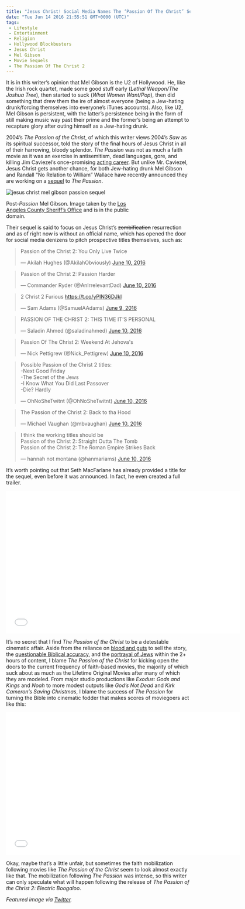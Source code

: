 ```yaml
---
title: "Jesus Christ! Social Media Names The ‘Passion Of The Christ’ Sequel (VIDEO)"
date: "Tue Jun 14 2016 21:55:51 GMT+0000 (UTC)"
tags: 
 - Lifestyle
 - Entertainment
 - Religion
 - Hollywood Blockbusters
 - Jesus Christ
 - Mel Gibson
 - Movie Sequels
 - The Passion Of The Christ 2
---
```

<p><!--OffDef--></p><p>It is in this writer&#x2019;s opinion that Mel Gibson is the U2 of Hollywood. He, like the Irish rock quartet, made some good stuff early (<em>Lethal Weapon/The Joshua Tree</em>), then started to suck (<em>What Women Want/Pop</em>), then did something that drew them the ire of almost everyone (being a Jew-hating drunk/forcing themselves into everyone&#x2019;s iTunes accounts). Also, like U2, Mel Gibson is persistent, with the latter&#x2019;s persistence being in the form of still making music way past their prime and the former&#x2019;s being an attempt to recapture glory after outing himself as a Jew-hating drunk.</p><p><!--Ads1--></p><p>2004&#x2019;s&#xA0;<em>The Passion of the Christ</em>,&#xA0;of which this writer views 2004&#x2019;s&#xA0;<em>Saw&#xA0;</em>as its spiritual successor, told the story of the final hours of Jesus Christ in all of their harrowing, bloody splendor.&#xA0;<em>The Passion&#xA0;</em>was not as much a faith movie as it was an exercise in antisemitism, dead languages, gore, and killing Jim Caviezel&#x2019;s once-promising <a href="https://www.theguardian.com/film/2011/may/03/jim-caviezel-passion-of-the-christ" onclick="__gaTracker(&apos;send&apos;, &apos;event&apos;, &apos;outbound-article&apos;, &apos;https://www.theguardian.com/film/2011/may/03/jim-caviezel-passion-of-the-christ&apos;, &apos;acting career&apos;);">acting career</a>. But unlike Mr. Caviezel, Jesus Christ gets another chance, for both Jew-hating drunk Mel Gibson and Randall &#x201C;No Relation to William&#x201D; Wallace have recently announced they are working on a <a href="http://www.nydailynews.com/entertainment/movies/mel-gibson-working-passion-christ-sequel-article-1.2667969" onclick="__gaTracker(&apos;send&apos;, &apos;event&apos;, &apos;outbound-article&apos;, &apos;http://www.nydailynews.com/entertainment/movies/mel-gibson-working-passion-christ-sequel-article-1.2667969&apos;, &apos;sequel&apos;);">sequel</a> to&#xA0;<em>The Passion</em>.</p><div id="attachment_137205" style="width: 360px" class="wp-caption aligncenter"><img class="size-medium wp-image-137205" src="//i1.wp.com/cdn.liberalamerica.org/wp-content/uploads/2016/06/Mel_Gibson_taken_July-28-2006-350x435.jpg?resize=350%2C435" alt="jesus christ mel gibson passion sequel" srcset="//cdn.liberalamerica.org/wp-content/uploads/2016/06/Mel_Gibson_taken_July-28-2006.jpg 350w, //cdn.liberalamerica.org/wp-content/uploads/2016/06/Mel_Gibson_taken_July-28-2006.jpg 64w, //cdn.liberalamerica.org/wp-content/uploads/2016/06/Mel_Gibson_taken_July-28-2006.jpg 450w" sizes="(max-width: 350px) 100vw, 350px" data-recalc-dims="1">
<p class="wp-caption-text">Post-<em>Passion</em> Mel Gibson. Image taken by the <a href="https://commons.wikimedia.org/wiki/File:Mel_Gibson_taken_July-28-2006.jpg" onclick="__gaTracker(&apos;send&apos;, &apos;event&apos;, &apos;outbound-article&apos;, &apos;https://commons.wikimedia.org/wiki/File:Mel_Gibson_taken_July-28-2006.jpg&apos;, &apos;Los Angeles County Sheriff\&apos;s Office&apos;);">Los Angeles County Sheriff&#x2019;s Office</a> and is in the public domain.</p>
</div><p>Their sequel is said to focus on Jesus Christ&#x2019;s <del>zombification</del> resurrection and as of right now is without an official name, which has opened the door for social media denizens to pitch prospective titles themselves, such as:</p><blockquote class="twitter-tweet" data-width="500"><p lang="en" dir="ltr">Passion of the Christ 2: You Only Live Twice</p>
<p>&#x2014; Akilah Hughes (@AkilahObviously) <a href="https://twitter.com/AkilahObviously/status/741101597233713153" onclick="__gaTracker(&apos;send&apos;, &apos;event&apos;, &apos;outbound-article&apos;, &apos;https://twitter.com/AkilahObviously/status/741101597233713153&apos;, &apos;June 10, 2016&apos;);">June 10, 2016</a></p></blockquote><p><script async src="//platform.twitter.com/widgets.js" charset="utf-8"></script></p><blockquote class="twitter-tweet" data-width="500"><p lang="en" dir="ltr">Passion of the Christ 2: Passion Harder</p>
<p>&#x2014; Commander Ryder (@AnIrrelevantDad) <a href="https://twitter.com/AnIrrelevantDad/status/741266885715595264" onclick="__gaTracker(&apos;send&apos;, &apos;event&apos;, &apos;outbound-article&apos;, &apos;https://twitter.com/AnIrrelevantDad/status/741266885715595264&apos;, &apos;June 10, 2016&apos;);">June 10, 2016</a></p></blockquote><p><script async src="//platform.twitter.com/widgets.js" charset="utf-8"></script></p><blockquote class="twitter-tweet" data-width="500"><p lang="en" dir="ltr">2 Christ 2 Furious <a href="https://t.co/yPIN36DJkl" onclick="__gaTracker(&apos;send&apos;, &apos;event&apos;, &apos;outbound-article&apos;, &apos;https://t.co/yPIN36DJkl&apos;, &apos;https://t.co/yPIN36DJkl&apos;);">https://t.co/yPIN36DJkl</a></p>
<p>&#x2014; Sam Adams (@SamuelAAdams) <a href="https://twitter.com/SamuelAAdams/status/741056448180936705" onclick="__gaTracker(&apos;send&apos;, &apos;event&apos;, &apos;outbound-article&apos;, &apos;https://twitter.com/SamuelAAdams/status/741056448180936705&apos;, &apos;June 9, 2016&apos;);">June 9, 2016</a></p></blockquote><p><script async src="//platform.twitter.com/widgets.js" charset="utf-8"></script></p><blockquote class="twitter-tweet" data-width="500"><p lang="en" dir="ltr">PASSION OF THE CHRIST 2: THIS TIME IT&apos;S PERSONAL</p>
<p>&#x2014; Saladin Ahmed (@saladinahmed) <a href="https://twitter.com/saladinahmed/status/741099925040029696" onclick="__gaTracker(&apos;send&apos;, &apos;event&apos;, &apos;outbound-article&apos;, &apos;https://twitter.com/saladinahmed/status/741099925040029696&apos;, &apos;June 10, 2016&apos;);">June 10, 2016</a></p></blockquote><p><script async src="//platform.twitter.com/widgets.js" charset="utf-8"></script></p><blockquote class="twitter-tweet" data-width="500"><p lang="en" dir="ltr">Passion Of The Christ 2: Weekend At Jehova&apos;s</p>
<p>&#x2014; Nick Pettigrew (@Nick_Pettigrew) <a href="https://twitter.com/Nick_Pettigrew/status/741267509274411008" onclick="__gaTracker(&apos;send&apos;, &apos;event&apos;, &apos;outbound-article&apos;, &apos;https://twitter.com/Nick_Pettigrew/status/741267509274411008&apos;, &apos;June 10, 2016&apos;);">June 10, 2016</a></p></blockquote><p><script async src="//platform.twitter.com/widgets.js" charset="utf-8"></script></p><blockquote class="twitter-tweet" data-width="500"><p lang="en" dir="ltr">Possible Passion of the Christ 2 titles:<br>-Next Good Friday<br>-The Secret of the Jews<br>-I Know What You Did Last Passover<br>-Die? Hardly</p>
<p>&#x2014; OhNoSheTwitnt (@OhNoSheTwitnt) <a href="https://twitter.com/OhNoSheTwitnt/status/741203778179846144" onclick="__gaTracker(&apos;send&apos;, &apos;event&apos;, &apos;outbound-article&apos;, &apos;https://twitter.com/OhNoSheTwitnt/status/741203778179846144&apos;, &apos;June 10, 2016&apos;);">June 10, 2016</a></p></blockquote><p><script async src="//platform.twitter.com/widgets.js" charset="utf-8"></script></p><blockquote class="twitter-tweet" data-width="500"><p lang="en" dir="ltr">The Passion of the Christ 2: Back to tha Hood</p>
<p>&#x2014; Michael Vaughan (@mbvaughan) <a href="https://twitter.com/mbvaughan/status/741266440704163844" onclick="__gaTracker(&apos;send&apos;, &apos;event&apos;, &apos;outbound-article&apos;, &apos;https://twitter.com/mbvaughan/status/741266440704163844&apos;, &apos;June 10, 2016&apos;);">June 10, 2016</a></p></blockquote><p><script async src="//platform.twitter.com/widgets.js" charset="utf-8"></script></p><blockquote class="twitter-tweet" data-width="500"><p lang="en" dir="ltr">I think the working titles should be<br>Passion of the Christ 2: Straight Outta The Tomb<br>Passion of the Christ 2: The Roman Empire Strikes Back</p>
<p>&#x2014; hannah not montana (@hanmariams) <a href="https://twitter.com/hanmariams/status/741108411635367938" onclick="__gaTracker(&apos;send&apos;, &apos;event&apos;, &apos;outbound-article&apos;, &apos;https://twitter.com/hanmariams/status/741108411635367938&apos;, &apos;June 10, 2016&apos;);">June 10, 2016</a></p></blockquote><p><script async src="//platform.twitter.com/widgets.js" charset="utf-8"></script></p><p>It&#x2019;s worth pointing out that Seth MacFarlane has already provided a title for the sequel, even before it was announced. In fact, he even created a full trailer.</p><p><span class="embed-youtube" style="text-align:center; display: block;"><iframe class="youtube-player" type="text/html" width="640" height="390" src="//www.youtube.com/embed/Wuc5j_d-q6Y?version=3&amp;rel=1&amp;fs=1&amp;autohide=2&amp;showsearch=0&amp;showinfo=1&amp;iv_load_policy=1&amp;wmode=transparent" allowfullscreen="true" style="border:0;"></iframe></span></p><p>It&#x2019;s no secret that I find&#xA0;<em>The Passion of the Christ&#xA0;</em>to be a detestable cinematic affair. Aside from the reliance on <a href="https://www.theguardian.com/film/2004/feb/29/melgibson.markkermode" onclick="__gaTracker(&apos;send&apos;, &apos;event&apos;, &apos;outbound-article&apos;, &apos;https://www.theguardian.com/film/2004/feb/29/melgibson.markkermode&apos;, &apos;blood and guts&apos;);">blood and guts</a> to sell the story, the <a href="http://jdlarsenmn.tripod.com/passion_problems.htm" onclick="__gaTracker(&apos;send&apos;, &apos;event&apos;, &apos;outbound-article&apos;, &apos;http://jdlarsenmn.tripod.com/passion_problems.htm&apos;, &apos;questionable Biblical accuracy&apos;);">questionable Biblical accuracy</a>, and the <a href="http://www.unomaha.edu/jrf/2004Symposium/Pawlikowski.htm" onclick="__gaTracker(&apos;send&apos;, &apos;event&apos;, &apos;outbound-article&apos;, &apos;http://www.unomaha.edu/jrf/2004Symposium/Pawlikowski.htm&apos;, &apos;portrayal of Jews&apos;);">portrayal of Jews</a> within the 2+ hours of content, I blame&#xA0;<em>The Passion of the Christ&#xA0;</em>for kicking open the doors to the current frequency of faith-based movies, the majority of which suck about as much as the Lifetime Original Movies after many of which they are modeled. From major studio productions like&#xA0;<em>Exodus: Gods and Kings&#xA0;</em>and&#xA0;<em>Noah</em> to more modest outputs like&#xA0;<em>God&#x2019;s Not Dead</em> and&#xA0;<em>Kirk Cameron&#x2019;s Saving Christmas</em>, I blame the success of&#xA0;<em>The Passion&#xA0;</em>for turning the Bible into cinematic fodder that makes scores of moviegoers act like this:</p><p><span class="embed-youtube" style="text-align:center; display: block;"><iframe class="youtube-player" type="text/html" width="640" height="390" src="//www.youtube.com/embed/eUeUM01UKsA?version=3&amp;rel=1&amp;fs=1&amp;autohide=2&amp;showsearch=0&amp;showinfo=1&amp;iv_load_policy=1&amp;wmode=transparent" allowfullscreen="true" style="border:0;"></iframe></span></p><p>Okay, maybe that&#x2019;s a little unfair, but sometimes the faith mobilization following movies like&#xA0;<em>The Passion of the Christ&#xA0;</em>seem to look almost exactly like that. The mobilization following&#xA0;<em>The Passion&#xA0;</em>was intense, so this writer can only speculate what will happen following the release of&#xA0;<em>The Passion of the Christ 2: Electric Boogaloo</em>.</p><p><!--Ads2--></p><p><em>Featured image via <a href="https://twitter.com/SkipLicker/status/741230984037830656/photo/1?ref_src=twsrc%5Etfw" onclick="__gaTracker(&apos;send&apos;, &apos;event&apos;, &apos;outbound-article&apos;, &apos;https://twitter.com/SkipLicker/status/741230984037830656/photo/1?ref_src=twsrc%5Etfw&apos;, &apos;Twitter&apos;);">Twitter</a>.</em></p>